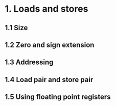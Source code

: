 # 1. Loads and stores

## 1.1 Size

## 1.2 Zero and sign extension

## 1.3 Addressing

## 1.4 Load pair and store pair

## 1.5 Using floating point registers